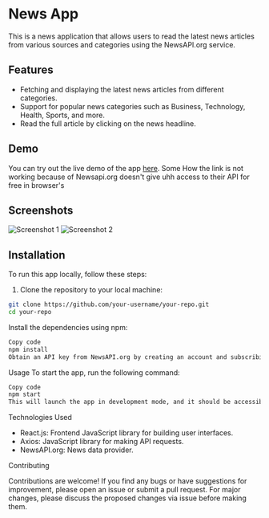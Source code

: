 
# News App

This is a news application that allows users to read the latest news articles from various sources and categories using the NewsAPI.org service.

## Features

- Fetching and displaying the latest news articles from different categories.
- Support for popular news categories such as Business, Technology, Health, Sports, and more.
- Read the full article by clicking on the news headline.

## Demo

You can try out the live demo of the app [here](https://newsapp-react-sj.netlify.app/). Some How the link is not working because of Newsapi.org doesn't give uhh access to their API for free in browser's

## Screenshots

![Screenshot 1](/screenshots/screenshot1.png)
![Screenshot 2](/screenshots/screenshot2.png)

## Installation

To run this app locally, follow these steps:

1. Clone the repository to your local machine:

```bash
git clone https://github.com/your-username/your-repo.git
cd your-repo
```
Install the dependencies using npm:
``` bash
Copy code
npm install
Obtain an API key from NewsAPI.org by creating an account and subscribing to their service. Replace the placeholder value in the src/config.js file with your API key.
```

Usage
To start the app, run the following command:

```bash
Copy code
npm start
This will launch the app in development mode, and it should be accessible at http://localhost:3000 in your web browser.
```
Technologies Used
- React.js: Frontend JavaScript library for building user interfaces.
- Axios: JavaScript library for making API requests.
- NewsAPI.org: News data provider.


 Contributing
  
Contributions are welcome! If you find any bugs or have suggestions for improvement, please open an issue or submit a pull request. For major changes, please discuss the proposed changes via issue before making them.
